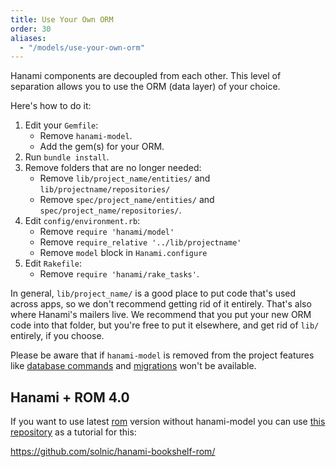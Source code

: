 ```yaml
---
title: Use Your Own ORM
order: 30
aliases:
  - "/models/use-your-own-orm"
---
```


Hanami components are decoupled from each other.
This level of separation allows you to use the ORM (data layer) of your choice.

Here's how to do it:

1. Edit your `Gemfile`:
    - Remove `hanami-model`.
    - Add the gem(s) for your ORM.
2. Run `bundle install`.
3. Remove folders that are no longer needed:
    - Remove `lib/project_name/entities/` and `lib/projectname/repositories/`
    - Remove `spec/project_name/entities/` and `spec/project_name/repositories/`.
5. Edit `config/environment.rb`:
    - Remove `require 'hanami/model'`
    - Remove `require_relative '../lib/projectname'`
    - Remove `model` block in `Hanami.configure`
6. Edit `Rakefile`:
    - Remove `require 'hanami/rake_tasks'`.

In general, `lib/project_name/` is a good place to put code that's used across
apps, so we don't recommend getting rid of it entirely. That's also where
Hanami's mailers live. We recommend that you put your new ORM code into that
folder, but you're free to put it elsewhere, and get rid of `lib/` entirely, if
you choose.

Please be aware that if `hanami-model` is removed from the project features like [database commands](/command-line/database) and [migrations](/migrations/overview) won't be available.

## Hanami + ROM 4.0

If you want to use latest [rom](https://rom-rb.org) version without hanami-model you can use [this repository](https://github.com/solnic/hanami-bookshelf-rom/) as a tutorial for this:

https://github.com/solnic/hanami-bookshelf-rom/
